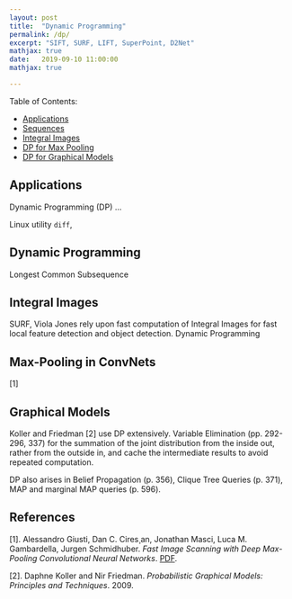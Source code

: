 ```yaml
---
layout: post
title:  "Dynamic Programming"
permalink: /dp/
excerpt: "SIFT, SURF, LIFT, SuperPoint, D2Net"
mathjax: true
date:   2019-09-10 11:00:00
mathjax: true

---
```

Table of Contents:
- [Applications](#state-estimation)
- [Sequences]()
- [Integral Images]()
- [DP for Max Pooling]()
- [DP for Graphical Models]()

<a name='state-estimation'></a>


## Applications

Dynamic Programming (DP) ...

Linux utility `diff`, 



## Dynamic Programming

Longest Common Subsequence



## Integral Images

SURF, Viola Jones rely upon fast computation of Integral Images for fast local feature detection and object detection. Dynamic Programming 

## Max-Pooling in ConvNets

[1]

## Graphical Models

Koller and Friedman [2] use DP extensively. Variable Elimination (pp. 292-296, 337) for the summation of the joint distribution from the inside out, rather from the outside in, and cache the intermediate results to avoid repeated computation.

DP also arises in Belief Propagation (p. 356), Clique Tree Queries (p. 371), MAP and marginal MAP queries (p. 596).

## References

[1]. Alessandro Giusti, Dan C. Cires¸an, Jonathan Masci, Luca M. Gambardella, Jurgen Schmidhuber. *Fast Image Scanning with Deep Max-Pooling Convolutional Neural Networks*. [PDF](https://ieeexplore.ieee.org/stamp/stamp.jsp?tp=&arnumber=6738831&tag=1).

[2]. Daphne Koller and Nir Friedman. *Probabilistic Graphical Models: Principles and Techniques*. 2009.


